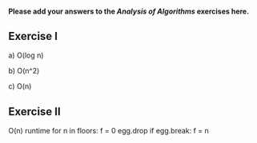 #### Please add your answers to the ***Analysis of  Algorithms*** exercises here.

## Exercise I

a) O(log n)


b) O(n^2)


c) O(n)

## Exercise II
O(n) runtime
for n in floors:
    f = 0
    egg.drop
    if egg.break:
        f = n
